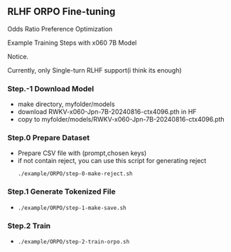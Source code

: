## RLHF ORPO Fine-tuning

Odds Ratio Preference Optimization

Example Training Steps with x060 7B Model

Notice.

Currently, only Single-turn RLHF support(i think its enough)

### Step.-1 Download Model
  - make directory, myfolder/models
  - download RWKV-x060-Jpn-7B-20240816-ctx4096.pth in HF
  - copy to myfolder/models/RWKV-x060-Jpn-7B-20240816-ctx4096.pth

### Step.0 Prepare Dataset
  - Prepare CSV file with (prompt,chosen keys)
  - if not contain reject, you can use this script for generating reject
    ```
    ./example/ORPO/step-0-make-reject.sh    
    ```
### Step.1 Generate Tokenized File
  - ```
    ./example/ORPO/step-1-make-save.sh
    ```
### Step.2 Train
  - ```
    ./example/ORPO/step-2-train-orpo.sh
    ```